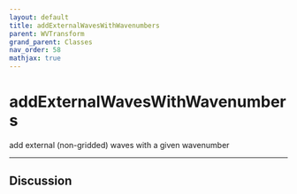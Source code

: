 ```yaml
---
layout: default
title: addExternalWavesWithWavenumbers
parent: WVTransform
grand_parent: Classes
nav_order: 58
mathjax: true
---
```


#  addExternalWavesWithWavenumbers

add external (non-gridded) waves with a given wavenumber


---

## Discussion

  
